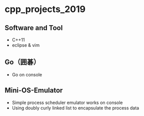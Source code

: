 # cpp_projects_2019

## Software and Tool
 - C++11
 - eclipse & vim

## Go（囲碁）
 - Go on console

## Mini-OS-Emulator
 - Simple process scheduler emulator works on console
 - Using doubly curly linked list to encapsulate the process data 
